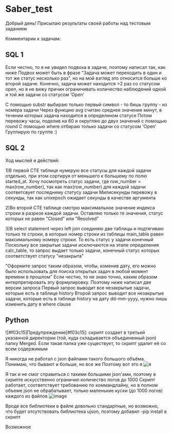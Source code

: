 # Saber_test
Добрый день!
Присылаю результаты своей работы над тестовым заданием

Комментарии к задачам:

## **SQL 1**

 Если честно, то я не увидел подвоха в задаче, поэтому написал так, как ниже
 Подвох может быть в фразе "Задача может переходить в один и тот же статус несколько раз", но на мой взгляд
 это относится больше ко второй задаче. Конечно, задача может находится >2 раз со статусом open, но я не вижу
 причин ограничивать количество наблюдений одной и той же задачи со статусом 'Open' 

 C помощью substr выбираю только первый символ - то бишь группу - из номера задачи
 Через функцию avg считаю среднее значение минут, в течении которых задача находится в определнном статусе
 Потом перевожу часы, поделив на 60 и округляю до двух значений с помощью round
 С помощью where отбираю только задачи со статусом 'Open'
 Группирую по группе :)

## **SQL 2**

 Ход мыслей и действий:

 1)В первой CTE таблице нумерую все статусы для каждой задачи отдельно, при этом сортируя от меньшего
 к большему по полю started_at. Хочу посмотреть статус задачи, где row_number = max(row_number), так как
 max(row_number) для каждой задачи соответсвует последнему статусу задачи
 Милисекунды перевожу в секунды, так как unixepoch ожидает секунды в качестве аргумента

 2)Во второй CTE таблице смотрю максимальное значение индекса строки в разрезе каждой задачи. Оставляю
 только те значения,  статус которых не равен "Closed" или  "Resolved"

 3)В select statement через left join соединяю две таблицы и подтягиваю только те строки, в которых номер строки
 из таблицы main_table равен максимальному номеру строки. То есть статус у задачи конечный
 Поскольку все закрытые задачи исключаются на этапе определения calc_table, то запрос выдает только задачи,
 конечный статус которых соответствует статусу "незакрыта"

 "Оформите запрос таким образом, чтобы, изменив дату, 
его можно было использовать для поиска открытых задач в любой момент времени в прошлом"
 Если честно, то не знаю точно, каким образом интерпретировать эту формулировку. Поэтому ниже написал две версии запроса
 Первый запрос выводит все незакрытые задачи, которые есть в таблице history
 Второй запрос выводит все незакрытые задачи, которые есть в таблице history на дату dd-mm-yyyy,
 нужно лишь изменить дату в where clause


## **Python**
 ![#f03c15]Предупреждение[#f03c15]: скрипт создает в третьей указанной директории (той, куда складывается объединенный json) папку Merged. Если такая папка уже существует, то скрипт удалит её со всем содержимым

Я никогда не работал с json файлами такого большого объёма. Понимаю, что бывают и больше, но все же 
Поэтому вот это я ![я](https://stickerpacks.ru/wp-content/uploads/2023/04/nabor-stikerov-crying-cats-dlja-whatsapp-1.jpg)

Я так и не смог справиться с такими большими json'ами, поэтому в скрипте искусственно ограничил количество логов до 1000 
Скрипт работает, соответствует требованию по коммандлайну, но в полном объеме json не обрабатывает, только маленькие куски (до 1000 логов) каждого из файлов
![image](https://github.com/Esquire-of-Rohan/Saber_test/assets/78648531/2f9ecec0-1a15-4bb6-898c-f6c55f4f85ed)

Вроде все библиотеки в файле довольно стандартные, но возможно, что будет отсутствовать библиотека ujson, поэтому добавил -pip install в скрипт

Возможное



